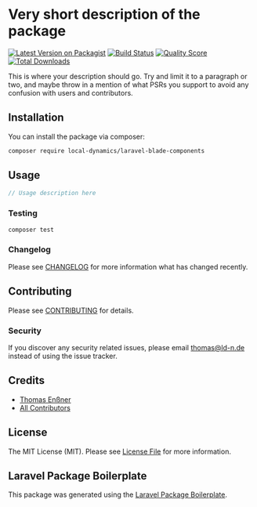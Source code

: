 # Very short description of the package

[![Latest Version on Packagist](https://img.shields.io/packagist/v/local-dynamics/laravel-blade-components.svg?style=flat-square)](https://packagist.org/packages/local-dynamics/laravel-blade-components)
[![Build Status](https://img.shields.io/travis/local-dynamics/laravel-blade-components/master.svg?style=flat-square)](https://travis-ci.org/local-dynamics/laravel-blade-components)
[![Quality Score](https://img.shields.io/scrutinizer/g/local-dynamics/laravel-blade-components.svg?style=flat-square)](https://scrutinizer-ci.com/g/local-dynamics/laravel-blade-components)
[![Total Downloads](https://img.shields.io/packagist/dt/local-dynamics/laravel-blade-components.svg?style=flat-square)](https://packagist.org/packages/local-dynamics/laravel-blade-components)

This is where your description should go. Try and limit it to a paragraph or two, and maybe throw in a mention of what PSRs you support to avoid any confusion with users and contributors.

## Installation

You can install the package via composer:

```bash
composer require local-dynamics/laravel-blade-components
```

## Usage

``` php
// Usage description here
```

### Testing

``` bash
composer test
```

### Changelog

Please see [CHANGELOG](CHANGELOG.md) for more information what has changed recently.

## Contributing

Please see [CONTRIBUTING](CONTRIBUTING.md) for details.

### Security

If you discover any security related issues, please email thomas@ld-n.de instead of using the issue tracker.

## Credits

- [Thomas Enßner](https://github.com/local-dynamics)
- [All Contributors](../../contributors)

## License

The MIT License (MIT). Please see [License File](LICENSE.md) for more information.

## Laravel Package Boilerplate

This package was generated using the [Laravel Package Boilerplate](https://laravelpackageboilerplate.com).